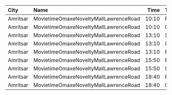 | City     | Name                                  |  Time | Type     | Price | Capacity | Booked |
| :------- | :------------------------------------ | ----: | :------- | ----: | -------: | -----: |
| Amritsar | MovietimeOmaxeNoveltyMallLawrenceRoad | 10:10 | Platinum |   99₹ |       88 |     50 |
| Amritsar | MovietimeOmaxeNoveltyMallLawrenceRoad | 10:10 | Gold     |   99₹ |       72 |     36 |
| Amritsar | MovietimeOmaxeNoveltyMallLawrenceRoad | 13:10 | Silver   |   99₹ |       64 |     32 |
| Amritsar | MovietimeOmaxeNoveltyMallLawrenceRoad | 13:10 | Gold     |   99₹ |       68 |     40 |
| Amritsar | MovietimeOmaxeNoveltyMallLawrenceRoad | 13:10 | Platinum |   99₹ |       12 |      4 |
| Amritsar | MovietimeOmaxeNoveltyMallLawrenceRoad | 15:50 | Platinum |   99₹ |       88 |     44 |
| Amritsar | MovietimeOmaxeNoveltyMallLawrenceRoad | 15:50 | Gold     |   99₹ |       72 |     36 |
| Amritsar | MovietimeOmaxeNoveltyMallLawrenceRoad | 18:40 | Platinum |   99₹ |       88 |     44 |
| Amritsar | MovietimeOmaxeNoveltyMallLawrenceRoad | 18:40 | Gold     |   99₹ |       72 |     36 |